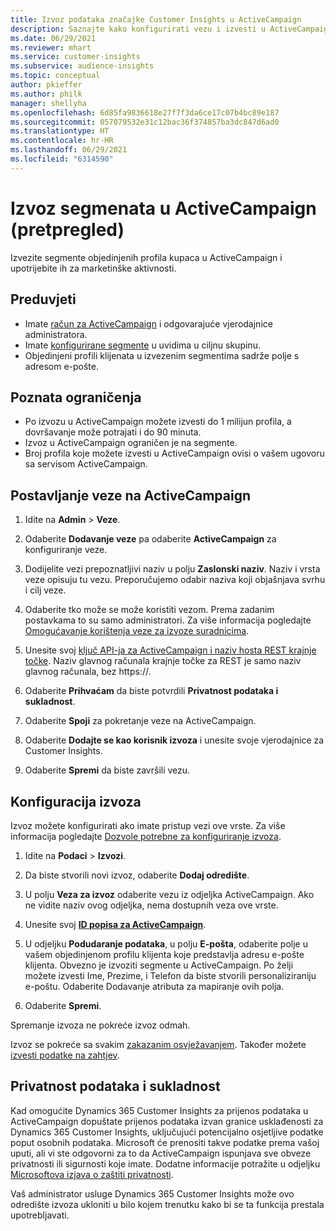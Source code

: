 ```yaml
---
title: Izvoz podataka značajke Customer Insights u ActiveCampaign
description: Saznajte kako konfigurirati vezu i izvesti u ActiveCampaign.
ms.date: 06/29/2021
ms.reviewer: mhart
ms.service: customer-insights
ms.subservice: audience-insights
ms.topic: conceptual
author: pkieffer
ms.author: philk
manager: shellyha
ms.openlocfilehash: 6d85fa9836618e27f7f3da6ce17c07b4bc89e187
ms.sourcegitcommit: 057079532e31c12bac36f374857ba3dc847d6ad0
ms.translationtype: HT
ms.contentlocale: hr-HR
ms.lasthandoff: 06/29/2021
ms.locfileid: "6314590"
---
```

# <a name="export-segments-to-activecampaign-preview"></a>Izvoz segmenata u ActiveCampaign (pretpregled)

Izvezite segmente objedinjenih profila kupaca u ActiveCampaign i upotrijebite ih za marketinške aktivnosti.

## <a name="prerequisites"></a>Preduvjeti

-   Imate [račun za ActiveCampaign](https://www.activecampaign.com/) i odgovarajuće vjerodajnice administratora.
-   Imate [konfigurirane segmente](segments.md) u uvidima u ciljnu skupinu.
-   Objedinjeni profili klijenata u izvezenim segmentima sadrže polje s adresom e-pošte.

## <a name="known-limitations"></a>Poznata ograničenja

- Po izvozu u ActiveCampaign možete izvesti do 1 milijun profila, a dovršavanje može potrajati i do 90 minuta.
- Izvoz u ActiveCampaign ograničen je na segmente.
- Broj profila koje možete izvesti u ActiveCampaign ovisi o vašem ugovoru sa servisom ActiveCampaign.

## <a name="set-up-connection-to-activecampaign"></a>Postavljanje veze na ActiveCampaign

1. Idite na **Admin** > **Veze**.

1. Odaberite **Dodavanje veze** pa odaberite **ActiveCampaign** za konfiguriranje veze.

1. Dodijelite vezi prepoznatljivi naziv u polju **Zaslonski naziv**. Naziv i vrsta veze opisuju tu vezu. Preporučujemo odabir naziva koji objašnjava svrhu i cilj veze.

1. Odaberite tko može se može koristiti vezom. Prema zadanim postavkama to su samo administratori. Za više informacija pogledajte [Omogućavanje korištenja veze za izvoze suradnicima](connections.md#allow-contributors-to-use-a-connection-for-exports).

1. Unesite svoj [ključ API-ja za ActiveCampaign i naziv hosta REST krajnje točke](https://help.activecampaign.com/hc/articles/207317590-Getting-started-with-the-API#how-to-obtain-your-activecampaign-api-url-and-key). Naziv glavnog računala krajnje točke za REST je samo naziv glavnog računala, bez https://. 

1. Odaberite **Prihvaćam** da biste potvrdili **Privatnost podataka i sukladnost**.

1. Odaberite **Spoji** za pokretanje veze na ActiveCampaign.

1. Odaberite **Dodajte se kao korisnik izvoza** i unesite svoje vjerodajnice za Customer Insights.

1. Odaberite **Spremi** da biste završili vezu.

## <a name="configure-an-export"></a>Konfiguracija izvoza

Izvoz možete konfigurirati ako imate pristup vezi ove vrste. Za više informacija pogledajte [Dozvole potrebne za konfiguriranje izvoza](export-destinations.md#set-up-a-new-export).

1. Idite na **Podaci** > **Izvozi**.

1. Da biste stvorili novi izvoz, odaberite **Dodaj odredište**.

1. U polju **Veza za izvoz** odaberite vezu iz odjeljka ActiveCampaign. Ako ne vidite naziv ovog odjeljka, nema dostupnih veza ove vrste.

1. Unesite svoj [**ID popisa za ActiveCampaign**](https://help.activecampaign.com/hc/articles/360000030559-How-to-create-a-list-in-ActiveCampaign).    

3. U odjeljku **Podudaranje podataka**, u polju **E-pošta**, odaberite polje u vašem objedinjenom profilu klijenta koje predstavlja adresu e-pošte klijenta. Obvezno je izvoziti segmente u ActiveCampaign. Po želji možete izvesti Ime, Prezime, i Telefon da biste stvorili personaliziraniju e-poštu. Odaberite Dodavanje atributa za mapiranje ovih polja.

1. Odaberite **Spremi**.

Spremanje izvoza ne pokreće izvoz odmah.

Izvoz se pokreće sa svakim [zakazanim osvježavanjem](system.md#schedule-tab). Također možete [izvesti podatke na zahtjev](export-destinations.md#run-exports-on-demand). 


## <a name="data-privacy-and-compliance"></a>Privatnost podataka i sukladnost

Kad omogućite Dynamics 365 Customer Insights za prijenos podataka u ActiveCampaign dopuštate prijenos podataka izvan granice usklađenosti za Dynamics 365 Customer Insights, uključujući potencijalno osjetljive podatke poput osobnih podataka. Microsoft će prenositi takve podatke prema vašoj uputi, ali vi ste odgovorni za to da ActiveCampaign ispunjava sve obveze privatnosti ili sigurnosti koje imate. Dodatne informacije potražite u odjeljku [Microsoftova izjava o zaštiti privatnosti](https://go.microsoft.com/fwlink/?linkid=396732).

Vaš administrator usluge Dynamics 365 Customer Insights može ovo odredište izvoza ukloniti u bilo kojem trenutku kako bi se ta funkcija prestala upotrebljavati.
